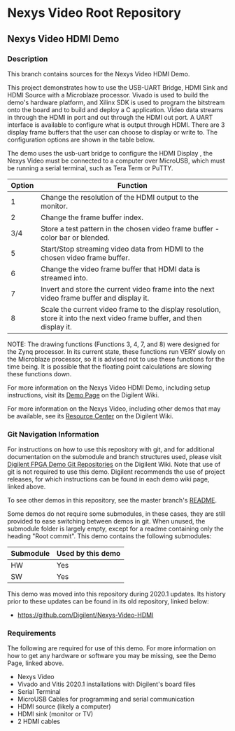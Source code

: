 # Nexys Video Root Repository

## Nexys Video HDMI Demo

### Description

This branch contains sources for the Nexys Video HDMI Demo.

This project demonstrates how to use the USB-UART Bridge, HDMI Sink and HDMI Source with a Microblaze processor.
Vivado is used to build the demo's hardware platform, and Xilinx SDK is used to program the bitstream onto the board and to build and deploy a C application.
Video data streams in through the HDMI in port and out through the HDMI out port.
A UART interface is available to configure what is output through HDMI.
There are 3 display frame buffers that the user can choose to display or write to. The configuration options are shown in the table below.

The demo uses the usb-uart bridge to configure the HDMI Display , the Nexys Video must be connected to a computer over MicroUSB, which must be running a serial terminal, such as Tera Term or PuTTY.

| Option    | Function                                                                                                                  |
| --------- | ------------------------------------------------------------------------------------------------------------------------- |
| 1         | Change the resolution of the HDMI output to the monitor.                                                                  |
| 2         | Change the frame buffer index.                                                                                            |
| 3/4       | Store a test pattern in the chosen video frame buffer - color bar or blended.                                             |
| 5         | Start/Stop streaming video data from HDMI to the chosen video frame buffer.                                               |
| 6         | Change the video frame buffer that HDMI data is streamed into.                                                            |
| 7         | Invert and store the current video frame into the next video frame buffer and display it.                                 |
| 8         | Scale the current video frame to the display resolution, store it into the next video frame buffer, and then display it.  |

NOTE: The drawing functions (Functions 3, 4, 7, and 8) were designed for the Zynq processor. In its current state, these functions run VERY slowly on the Microblaze processor, so it is advised not to use these functions for the time being. It is possible that the floating point calculations are slowing these functions down. 

For more information on the Nexys Video HDMI Demo, including setup instructions, visit its [Demo Page](https://reference.digilentinc.com/reference/programmable-logic/nexys-video/demos/hdmi) on the Digilent Wiki.

For more information on the Nexys Video, including other demos that may be available, see its [Resource Center](https://reference.digilentinc.com/reference/programmable-logic/nexys-video/start) on the Digilent Wiki.

### Git Navigation Information

For instructions on how to use this repository with git, and for additional documentation on the submodule and branch structures used, please visit [Digilent FPGA Demo Git Repositories](https://reference.digilentinc.com/reference/programmable-logic/documents/git) on the Digilent Wiki. Note that use of git is not required to use this demo. Digilent recommends the use of project releases, for which instructions can be found in each demo wiki page, linked above.

To see other demos in this repository, see the master branch's [README](https://github.com/Digilent/Nexys-Video).

Some demos do not require some submodules, in these cases, they are still provided to ease switching between demos in git. When unused, the submodule folder is largely empty, except for a readme containing only the heading "Root commit". This demo contains the following submodules:

| Submodule | Used by this demo |
|-----------|-------------------|
| HW        | Yes               |
| SW        | Yes               |

This demo was moved into this repository during 2020.1 updates. Its history prior to these updates can be found in its old repository, linked below:
* https://github.com/Digilent/Nexys-Video-HDMI

### Requirements

The following are required for use of this demo. For more information on how to get any hardware or software you may be missing, see the Demo Page, linked above.

* Nexys Video
* Vivado and Vitis 2020.1 installations with Digilent's board files
* Serial Terminal
* MicroUSB Cables for programming and serial communication
* HDMI source (likely a computer)
* HDMI sink (monitor or TV)
* 2 HDMI cables